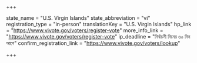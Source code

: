 +++

state_name = "U.S. Virgin Islands"
state_abbreviation = "vi"
registration_type = "in-person"
translationKey = "U.S. Virgin Islands"
hp_link = "https://www.vivote.gov/voters/register-vote"
more_info_link = "https://www.vivote.gov/voters/register-vote"
ip_deadline = "নির্বাচনী দিনের ৩০ দিন আগে"
confirm_registration_link = "https://www.vivote.gov/voters/lookup"

+++